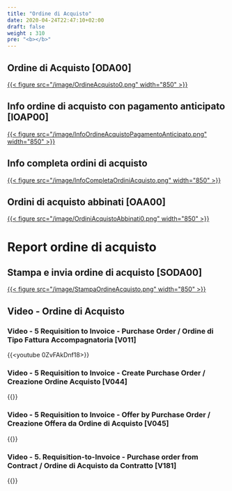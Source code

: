 ```yaml
---
title: "Ordine di Acquisto"
date: 2020-04-24T22:47:10+02:00
draft: false
weight : 310
pre: "<b></b>"
---
```


## Ordine di Acquisto [ODA00]
[{{< figure src="/image/OrdineAcquisto0.png"  width="850"  >}}](/image/OrdineAcquisto0.png)
## Info ordine di acquisto con pagamento anticipato [IOAP00]
[{{< figure src="/image/InfoOrdineAcquistoPagamentoAnticipato.png"  width="850"  >}}](/image/InfoOrdineAcquistoPagamentoAnticipato.png)
## Info completa ordini di acquisto 
[{{< figure src="/image/InfoCompletaOrdiniAcquisto.png"  width="850"  >}}](/image/InfoCompletaOrdiniAcquisto.png)
## Ordini di acquisto abbinati [OAA00]
[{{< figure src="/image/OrdiniAcquistoAbbinati0.png"  width="850"  >}}](/image/OrdineAcquistoAbbinati0.png)




# Report ordine di acquisto
## Stampa e invia ordine di acquisto [SODA00]
[{{< figure src="/image/StampaOrdineAcquisto.png"  width="850"  >}}](/image/StampaOrdineAcquisto.png)



## Video - Ordine di Acquisto
### Video - 5 Requisition to Invoice - Purchase Order / Ordine di Tipo Fattura Accompagnatoria [V011]
{{<youtube 0ZvFAkDnf18>}} 

### Video - 5 Requisition to Invoice - Create Purchase Order / Creazione Ordine Acquisto [V044]
{{<youtube xYWpc4UcSno>}}

### Video - 5 Requisition to Invoice - Offer by Purchase Order / Creazione Offera da Ordine di Acquisto [V045]
{{<youtube UklbmNE2-x4>}}

### Video - 5. Requisition-to-Invoice - Purchase order from Contract / Ordine di Acquisto da Contratto [V181]
{{<youtube nZB4tNkDV60>}}
